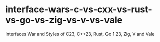 # interface-wars-c-vs-cxx-vs-rust-vs-go-vs-zig-vs-v-vs-vale
Interfaces War and Styles of C23, C++23, Rust, Go 1.23, Zig, V and Vale
